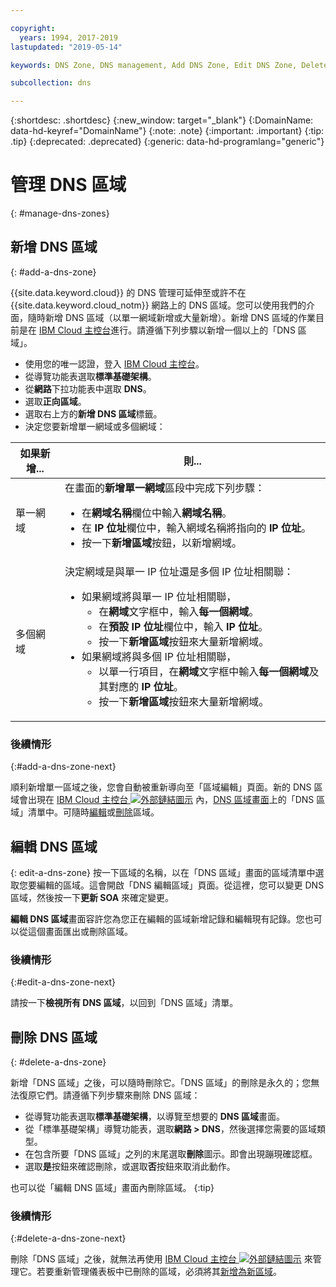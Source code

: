 ```yaml
---

copyright:
  years: 1994, 2017-2019
lastupdated: "2019-05-14"

keywords: DNS Zone, DNS management, Add DNS Zone, Edit DNS Zone, Delete DNS Zone

subcollection: dns

---
```



{:shortdesc: .shortdesc}
{:new_window: target="_blank"}
{:DomainName: data-hd-keyref="DomainName"}
{:note: .note}
{:important: .important}
{:tip: .tip}
{:deprecated: .deprecated}
{:generic: data-hd-programlang="generic"}

# 管理 DNS 區域
{: #manage-dns-zones}

## 新增 DNS 區域
{: #add-a-dns-zone}

{{site.data.keyword.cloud}} 的 DNS 管理可延伸至或許不在 {{site.data.keyword.cloud_notm}} 網路上的 DNS 區域。您可以使用我們的介面，隨時新增 DNS 區域（以單一網域新增或大量新增）。新增 DNS 區域的作業目前是在 [IBM Cloud 主控台](https://{DomainName}/)進行。請遵循下列步驟以新增一個以上的「DNS 區域」。

* 使用您的唯一認證，登入 [IBM Cloud 主控台](https://{DomainName}/)。
* 從導覽功能表選取**標準基礎架構**。
* 從**網路**下拉功能表中選取 **DNS**。
* 選取**正向區域**。
* 選取右上方的**新增 DNS 區域**標籤。
* 決定您要新增單一網域或多個網域：

|如果新增...|則...|
|---|---|
|單一網域|在畫面的**新增單一網域**區段中完成下列步驟：<ul><li>在**網域名稱**欄位中輸入**網域名稱**。</li><li>在 **IP 位址**欄位中，輸入網域名稱將指向的 **IP 位址**。</li><li>按一下**新增區域**按鈕，以新增網域。</li></ul>|
|多個網域|決定網域是與單一 IP 位址還是多個 IP 位址相關聯：<ul><li>如果網域將與單一 IP 位址相關聯，<ul><li>在**網域**文字框中，輸入**每一個網域**。</li><li>在**預設 IP 位址**欄位中，輸入 **IP 位址**。</li><li>按一下**新增區域**按鈕來大量新增網域。</li></ul></li><li>如果網域將與多個 IP 位址相關聯，<ul><li>以單一行項目，在**網域**文字框中輸入**每一個網域**及其對應的 **IP 位址**。</li><li>按一下**新增區域**按鈕來大量新增網域。</li></ul></li></ul>


### 後續情形
{:#add-a-dns-zone-next}

順利新增單一區域之後，您會自動被重新導向至「區域編輯」頁面。新的 DNS 區域會出現在 [IBM Cloud 主控台 ![外部鏈結圖示](../../icons/launch-glyph.svg "外部鏈結圖示")](https://{DomainName}/) 內，[DNS 區域畫面](/docs/infrastructure/dns?topic=dns-use-the-dns-zones-screens)上的「DNS 區域」清單中。可隨時[編輯](#edit-a-dns-zone)或[刪除](#delete-a-dns-zone)區域。

## 編輯 DNS 區域
{: edit-a-dns-zone}
按一下區域的名稱，以在「DNS 區域」畫面的區域清單中選取您要編輯的區域。這會開啟「DNS 編輯區域」頁面。從這裡，您可以變更 DNS 區域，然後按一下**更新 SOA** 來確定變更。 

**編輯 DNS 區域**畫面容許您為您正在編輯的區域新增記錄和編輯現有記錄。您也可以從這個畫面匯出或刪除區域。

### 後續情形
{:#edit-a-dns-zone-next}

請按一下**檢視所有 DNS 區域**，以回到「DNS 區域」清單。


## 刪除 DNS 區域
{: #delete-a-dns-zone}

新增「DNS 區域」之後，可以隨時刪除它。「DNS 區域」的刪除是永久的；您無法復原它們。請遵循下列步驟來刪除 DNS 區域：

* 從導覽功能表選取**標準基礎架構**，以導覽至想要的 **DNS 區域**畫面。 
* 從「標準基礎架構」導覽功能表，選取**網路 > DNS**，然後選擇您需要的區域類型。
* 在包含所要「DNS 區域」之列的末尾選取**刪除**圖示。即會出現蹦現確認框。
* 選取**是**按鈕來確認刪除，或選取**否**按鈕來取消此動作。

也可以從「編輯 DNS 區域」畫面內刪除區域。
{:tip}

### 後續情形
{:#delete-a-dns-zone-next}

刪除「DNS 區域」之後，就無法再使用 [IBM Cloud 主控台 ![外部鏈結圖示](../../icons/launch-glyph.svg "外部鏈結圖示")](https://{DomainName}/) 來管理它。若要重新管理儀表板中已刪除的區域，必須將其[新增為新區域](#add-a-dns-zone)。
